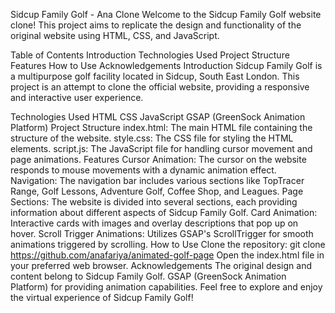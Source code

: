 Sidcup Family Golf - Ana Clone
Welcome to the Sidcup Family Golf website clone! This project aims to replicate the design and functionality of the original website using HTML, CSS, and JavaScript.

Table of Contents
Introduction
Technologies Used
Project Structure
Features
How to Use
Acknowledgements
Introduction <a name="introduction"></a>
Sidcup Family Golf is a multipurpose golf facility located in Sidcup, South East London. This project is an attempt to clone the official website, providing a responsive and interactive user experience.

Technologies Used <a name="technologies-used"></a>
HTML
CSS
JavaScript
GSAP (GreenSock Animation Platform)
Project Structure <a name="project-structure"></a>
index.html: The main HTML file containing the structure of the website.
style.css: The CSS file for styling the HTML elements.
script.js: The JavaScript file for handling cursor movement and page animations.
Features <a name="features"></a>
Cursor Animation: The cursor on the website responds to mouse movements with a dynamic animation effect.
Navigation: The navigation bar includes various sections like TopTracer Range, Golf Lessons, Adventure Golf, Coffee Shop, and Leagues.
Page Sections: The website is divided into several sections, each providing information about different aspects of Sidcup Family Golf.
Card Animation: Interactive cards with images and overlay descriptions that pop up on hover.
Scroll Trigger Animations: Utilizes GSAP's ScrollTrigger for smooth animations triggered by scrolling.
How to Use <a name="how-to-use"></a>
Clone the repository: git clone https://github.com/anafariya/animated-golf-page
Open the index.html file in your preferred web browser.
Acknowledgements <a name="acknowledgements"></a>
The original design and content belong to Sidcup Family Golf.
GSAP (GreenSock Animation Platform) for providing animation capabilities.
Feel free to explore and enjoy the virtual experience of Sidcup Family Golf!
